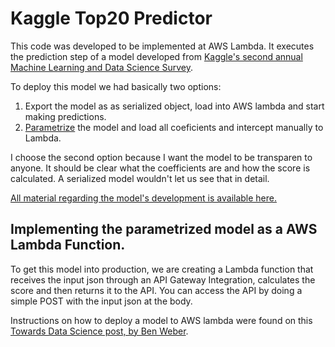 # Kaggle Top20 Predictor

This code was developed to be implemented at AWS Lambda. It executes the prediction step of a model developed from [Kaggle's second annual Machine Learning and Data Science Survey](https://www.kaggle.com/kaggle/kaggle-survey-2018).

To deploy this model we had basically two options:
1. Export the model as as serialized object, load into AWS lambda and start making predictions.
2. [Parametrize](https://en.wikipedia.org/wiki/Parametrization) the model and load all coeficients and intercept manually to Lambda.

I choose the second option because I want the model to be transparen to anyone. It should be clear what the coefficients are and how the score is calculated. A serialized model wouldn't let us see that in detail.

[All material regarding the model's development is available here.](https://www.kaggle.com/andresionek/what-makes-a-kaggler-valuable)

## Implementing the parametrized model as a AWS Lambda Function.
To get this model into production, we are creating a Lambda function that receives the input json through an API Gateway Integration, calculates the score and then returns it to the API. You can access the API by doing a simple POST with the input json at the body.

Instructions on how to deploy a model to AWS lambda were found on this [Towards Data Science post, by Ben Weber](https://towardsdatascience.com/data-science-for-startups-model-services-2facf2dde81d).

